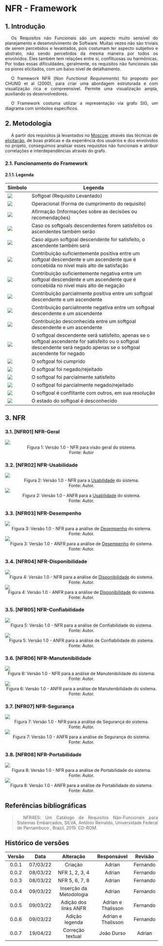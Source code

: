 # NFR - Framework

## 1. Introdução

<p>
Os Requisitos não Funcionais são um aspecto muito sensível do planejamento e desenvolvimento de Software. Muitas vezes não são triviais de serem percebidos e levantados, pois costumam ter aspecto subjetivo e abstrato, não sendo percebidos da mesma maneira por todos os envolvidos. Eles também tem relações entre si, conflituosas ou harmônicas. Por todas essas dificuldades, geralmente, os requisitos não funcionais são os piores elicitados, com um baixo nível de detalhamento.
</p>

<p>
O framework NFR (<em>Non Functional Requirements</em>) foi proposto por CHUNG et al (2000), para criar uma abordagem estruturada e com visualização rica e compreensível. Permite uma visualização ampla, auxiliando os desenvolvedores.
</p>

<p>
O Framework costuma utilizar a representação via grafo SIG, um diagrama com símbolos específicos.
</p>

## 2. Metodologia

<p>
A partir dos requisitos já levantados no <a href="../priorization/moscow">Moscow</a>, através das técnicas de <a href="../elicitacion/"> elicitação</a>, de boas práticas e da experiência dos usuários e dos envolvidos no projeto, conseguimos analisar esses requisitos não funcionais e atribuir correlações e interdependências através do grafo.
</p>

### 2.1. Funcionamento do Framework

#### 2.1.1. Legenda

| Símbolo                                                                                                                             | Legenda                                                                                                                                                                 |
| ----------------------------------------------------------------------------------------------------------------------------------- | ----------------------------------------------------------------------------------------------------------------------------------------------------------------------- |
| <img src="https://raw.githubusercontent.com/Requisitos-de-Software/2021.2-MedSUS/main/docs/assets/nfr/softgoal.png">                | Softgoal (Requisito Levantado)                                                                                                                                          |
| <img src="https://raw.githubusercontent.com/Requisitos-de-Software/2021.2-MedSUS/main/docs/assets/nfr/operacional.png">             | Operacional (Forma de cumprimento do requisito)                                                                                                                         |
| <img src="https://raw.githubusercontent.com/Requisitos-de-Software/2021.2-MedSUS/main/docs/assets/nfr/afirmacao.png">               | Afirmação (Informações sobre as decisões ou recomendações)                                                                                                              |
| <img src="https://raw.githubusercontent.com/Requisitos-de-Software/2021.2-MedSUS/main/docs\assets\nfr\and.png">                     | Caso os softgoals descendentes forem satisfeitos os ascendentes também serão                                                                                            |
| <img src="https://raw.githubusercontent.com/Requisitos-de-Software/2021.2-MedSUS/main/docs/assets/nfr/or.png">                      | Caso algum softgoal descendente for satisfeito, o ascendente também será                                                                                                |
| <img src="https://raw.githubusercontent.com/Requisitos-de-Software/2021.2-MedSUS/main/docs/assets/nfr/make.png">                    | Contribuição suficientemente positiva entre um softgoal descendente e um ascendente que é concebida no nível mais alto de satisfação                                    |
| <img src="https://raw.githubusercontent.com/Requisitos-de-Software/2021.2-MedSUS/main/docs/assets/nfr/break.png">                   | Contribuição suficientemente negativa entre um softgoal descendente e um ascendente que é concebida no nível mais alto de negação                                       |
| <img src="https://raw.githubusercontent.com/Requisitos-de-Software/2021.2-MedSUS/main/docs/assets/nfr/help.png">                    | Contribuição parcialmente positiva entre um softgoal descendente e um ascendente                                                                                        |
| <img src="https://raw.githubusercontent.com/Requisitos-de-Software/2021.2-MedSUS/main/docs/assets/nfr/hurt.png">                    | Contribuição parcialmente negativa entre um softgoal descendente e um ascendente                                                                                        |
| <img src="https://raw.githubusercontent.com/Requisitos-de-Software/2021.2-MedSUS/main/docs/assets/nfr/unknow.png">                  | Contribuição desconhecida entre um softgoal descendente e um ascendente                                                                                                 |
| <img src="https://raw.githubusercontent.com/Requisitos-de-Software/2021.2-MedSUS/main/docs/assets/nfr/equals.png">                  | O softgoal descendente será satisfeito, apenas se o softgoal ascendente for satisfeito ou o softgoal descendente será negado apenas se o softgoal ascendente for negado |
| <img src="https://raw.githubusercontent.com/Requisitos-de-Software/2021.2-MedSUS/main/docs/assets/nfr/satisfeito.png">              | O softgoal foi cumprido                                                                                                                                                 |
| <img src="https://raw.githubusercontent.com/Requisitos-de-Software/2021.2-MedSUS/main/docs/assets/nfr/negado.png">                  | O softgoal foi negado/rejeitado                                                                                                                                         |
| <img src="https://raw.githubusercontent.com/Requisitos-de-Software/2021.2-MedSUS/main/docs/assets/nfr/parcialmente_satisfeito.png"> | O softgoal foi parcialmente satisfeito                                                                                                                                  |
| <img src="https://raw.githubusercontent.com/Requisitos-de-Software/2021.2-MedSUS/main/docs/assets/nfr/parcialmente_negado.png">     | O softgoal foi parcialmente negado/rejeitado                                                                                                                            |
| <img src="https://raw.githubusercontent.com/Requisitos-de-Software/2021.2-MedSUS/main/docs/assets/nfr/conflitante.png">             | O softgoal é conflitante com outros, em sua resolução                                                                                                                   |
| <img src="https://raw.githubusercontent.com/Requisitos-de-Software/2021.2-MedSUS/main/docs/assets/nfr/desconhecido.png">            | O estado do softgoal é desconhecido                                                                                                                                     |

## 3. NFR

<!--
<div class="container">
    <div class="row">
        <div class="col">
            <img>
        </div>
    </div>
</div>
-->

### 3.1. [NFR01] NFR-Geral

<div class="container">
    <div class="row">
        <div class="col">
            <img src="https://raw.githubusercontent.com/Requisitos-de-Software/2021.2-MedSUS/main/docs/assets/nfr/NFR01.svg">
            <figcaption>Figura 1: Versão 1.0 - NFR para visão geral do sistema. </figcaption>
            <figcaption>Fonte: Autor</figcaption>
        </div>
    </div>
</div>

### 3.2. [NFR02] NFR-Usabilidade

<div class="container">
    <div class="row">
        <div class="col">
            <img src="https://raw.githubusercontent.com/Requisitos-de-Software/2021.2-MedSUS/main/docs/assets/nfr/NFR02.svg">
            <figcaption>Figura 2: Versão 1.0 - NFR para a <a href="../supplementary_specification/">Usabilidade</a> do sistema. </figcaption>
            <figcaption>Fonte: Autor.</figcaption>
        </div>
    </div>
    <div class="row">
        <div class="col">
            <img src="https://raw.githubusercontent.com/Requisitos-de-Software/2021.2-MedSUS/main/docs/assets/nfr/ANFR02.svg">
            <figcaption>Figura 2: Versão 1.0 - ANFR para a <a href="../supplementary_specification/">Usabilidade</a> do sistema. </figcaption>
            <figcaption>Fonte: Autor.</figcaption>
        </div>
    </div>
</div>

### 3.3. [NFR03] NFR-Desempenho

<div class="container">
    <div class="row">
        <div class="col">
            <img src="https://raw.githubusercontent.com/Requisitos-de-Software/2021.2-MedSUS/main/docs/assets/nfr/NFR03.svg">
            <figcaption>Figura 3: Versão 1.0 - NFR para a análise de <a href="../supplementary_specification/">Desempenho</a> do sistema. </figcaption>
            <figcaption>Fonte: Autor.</figcaption>
        </div>
    </div>
    <div class="row">
        <div class="col">
            <img src="https://raw.githubusercontent.com/Requisitos-de-Software/2021.2-MedSUS/main/docs/assets/nfr/ANFR03.svg">
            <figcaption>Figura 3: Versão 1.0 - ANFR para a análise de <a href="../supplementary_specification/">Desempenho</a> do sistema. </figcaption>
            <figcaption>Fonte: Autor.</figcaption>
        </div>
    </div>
</div>

### 3.4. [NFR04] NFR-Disponibilidade

<div class="container">
    <div class="row">
        <div class="col">
            <img src="https://raw.githubusercontent.com/Requisitos-de-Software/2021.2-MedSUS/main/docs/assets/nfr/NFR04.svg">
            <figcaption>Figura 4: Versão 1.0 - NFR para a análise de <a href="../supplementary_specification/">Disponibilidade</a> do sistema. </figcaption>
            <figcaption>Fonte: Autor.</figcaption>
        </div>
    </div>
    <div class="row">
        <div class="col">
            <img src="https://raw.githubusercontent.com/Requisitos-de-Software/2021.2-MedSUS/main/docs/assets/nfr/ANFR04.svg">
            <figcaption>Figura 4: Versão 1.0 - ANFR para a análise de <a href="../supplementary_specification/">Disponibilidade</a> do sistema. </figcaption>
            <figcaption>Fonte: Autor.</figcaption>
        </div>
    </div>
</div>

### 3.5. [NFR05] NFR-Confiabilidade

<div class="container">
    <div class="row">
        <div class="col">
            <img src="https://raw.githubusercontent.com/Requisitos-de-Software/2021.2-MedSUS/main/docs/assets/nfr/NFR05.svg">
            <figcaption>Figura 5: Versão 1.0 - NFR para a análise de Confiabilidade do sistema. </figcaption>
            <figcaption>Fonte: Autor.</figcaption>
        </div>
    </div>
    <div class="row">
        <div class="col">
            <img src="https://raw.githubusercontent.com/Requisitos-de-Software/2021.2-MedSUS/main/docs/assets/nfr/ANFR05.svg">
            <figcaption>Figura 5: Versão 1.0 - ANFR para a análise de Confiabilidade do sistema. </figcaption>
            <figcaption>Fonte: Autor.</figcaption>
        </div>
    </div>
</div>

### 3.6. [NFR06] NFR-Manutenibilidade

<div class="container">
    <div class="row">
        <div class="col">
            <img src="https://raw.githubusercontent.com/Requisitos-de-Software/2021.2-MedSUS/main/docs/assets/nfr/NFR06.svg">
            <figcaption>Figura 6: Versão 1.0 - NFR para a análise de Manutenibilidade do sistema. </figcaption>
            <figcaption>Fonte: Autor.</figcaption>
        </div>
    </div>
    <div class="row">
        <div class="col">
            <img src="https://raw.githubusercontent.com/Requisitos-de-Software/2021.2-MedSUS/main/docs/assets/nfr/ANFR06.svg">
            <figcaption>Figura 6: Versão 1.0 - ANFR para a análise de Manutenibilidade do sistema. </figcaption>
            <figcaption>Fonte: Autor.</figcaption>
        </div>
    </div>
</div>

### 3.7. [NFR07] NFR-Segurança

<div class="container">
    <div class="row">
        <div class="col">
            <img src="https://raw.githubusercontent.com/Requisitos-de-Software/2021.2-MedSUS/main/docs/assets/nfr/NFR07.svg">
            <figcaption>Figura 7: Versão 1.0 - NFR para a análise de Segurança do sistema. </figcaption>
            <figcaption>Fonte: Autor.</figcaption>
        </div>
    </div>
    <div class="row">
        <div class="col">
            <img src="https://raw.githubusercontent.com/Requisitos-de-Software/2021.2-MedSUS/main/docs/assets/nfr/ANFR07.svg">
            <figcaption>Figura 7: Versão 1.0 - ANFR para a análise de Segurança do sistema. </figcaption>
            <figcaption>Fonte: Autor.</figcaption>
        </div>
    </div>
</div>

### 3.8. [NFR08] NFR-Portabilidade

<div class="container">
    <div class="row">
        <div class="col">
            <img src="https://raw.githubusercontent.com/Requisitos-de-Software/2021.2-MedSUS/main/docs/assets/nfr/NFR08.svg">
            <figcaption>Figura 8: Versão 1.0 - NFR para a análise de Portabilidade do sistema. </figcaption>
            <figcaption>Fonte: Autor.</figcaption>
        </div>
    </div>
    <div class="row">
        <div class="col">
            <img src="https://raw.githubusercontent.com/Requisitos-de-Software/2021.2-MedSUS/main/docs/assets/nfr/ANFR08.svg">
            <figcaption>Figura 8: Versão 1.0 - ANFR para a análise de Portabilidade do sistema. </figcaption>
            <figcaption>Fonte: Autor.</figcaption>
        </div>
    </div>
</div>

## Referências bibliográficas

> NFR4ES: Um Catálogo de Requisitos Não-Funcionais para Sistemas Embarcados, SILVA, Antônio Reinaldo, Universidade Federal de Pernambuco , Brazil, 2019. CD-ROM.

## Histórico de versões

| Versão |   Data   |        Alteração        |    Responsável     | Revisão  |
| :----: | :------: | :---------------------: | :----------------: | :------: |
| 0.0.1  | 07/03/22 |         Criação         |       Adrian       | Fernando |
| 0.0.2  | 08/03/22 |     NFR 1, 2, 3, 4      |       Adrian       | Fernando |
| 0.0.3  | 08/03/22 |     NFR 5, 6, 7, 8      |       Adrian       | Fernando |
| 0.0.4  | 09/03/22 | Inserção da Metodologia |       Adrian       | Fernando |
| 0.0.5  | 09/03/22 |  Adição dos links ANFR  | Adrian e Thalisson | Fernando |
| 0.0.6  | 09/03/22 |     Adição legenda      | Adrian e Thalisson | Fernando |
| 0.0.7  | 19/04/22 |    Correção textual     |     João Durso     |  Adrian  |

<style>
    p {
        text-indent: 20px; 
        text-align: justify;
    }
    figcaption {
        text-align: center;
    }
</style>

